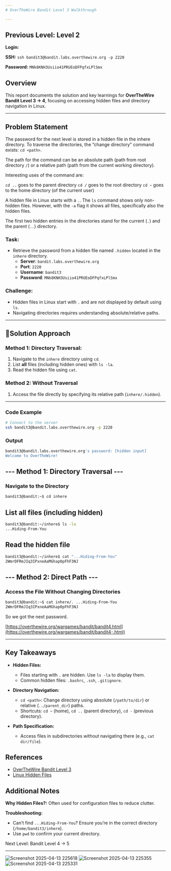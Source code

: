 ```yaml
---
# OverTheWire Bandit Level 3 Walkthrough

---
```

## **Previous Level:** Level 2

**Login:**

**SSH:** `ssh bandit3@bandit.labs.overthewire.org -p 2220`

**Password:** `MNk8KNH3Usiio41PRUEoDFPqfxLPlSmx`


## **Overview**  
This report documents the solution and key learnings for **OverTheWire Bandit Level 3 → 4**, focusing on accessing hidden files and directory navigation in Linux.


---

## **Problem Statement**
The password for the next level is stored in a hidden file in the inhere directory. To traverse the directories, the “change directory” command exists: `cd <path>`.

The path for the command can be an absolute path (path from root directory `/`) or a relative path (path from the current working directory).

Interesting uses of the command are:

`cd ..` goes to the parent directory
`cd /` goes to the root directory
`cd ~` goes to the home directory (of the current user)

A hidden file in Linux starts with a `.`. The `ls` command shows only non-hidden files. However, with the `-a` flag it shows all files, specifically also the hidden files.

The first two hidden entries in the directories stand for the current (`.`) and the parent (`..`) directory.

### **Task**:
- Retrieve the password from a hidden file named `.hidden` located in the `inhere` directory.  
  - **Server**: `bandit.labs.overthewire.org`  
  - **Port**: `2220`  
  - **Username**: `bandit3`  
  - **Password**: `MNk8KNH3Usiio41PRUEoDFPqfxLPlSmx`


### **Challenge**:  
- Hidden files in Linux start with `.` and are not displayed by default using `ls`.  
- Navigating directories requires understanding absolute/relative paths.

---

## 🚀**Solution Approach**

### **Method 1: Directory Traversal**:  
1. Navigate to the `inhere` directory using `cd`.  
2. List **all** files (including hidden ones) with `ls -la`.  
3. Read the hidden file using `cat`.


### **Method 2: Without Traversal**  
1. Access the file directly by specifying its relative path (`inhere/.hidden`).  

---


### **Code Example**  
```bash
# Connect to the server
ssh bandit3@bandit.labs.overthewire.org -p 2220
```

### **Output**
```bash
bandit3@bandit.labs.overthewire.org's password: [hidden input]
Welcome to OverTheWire!
```

## --- Method 1: Directory Traversal ---
### Navigate to the Directory
```bash
bandit3@bandit:~$ cd inhere
```

## List all files (including hidden)
```bash
bandit3@bandit:~/inhere$ ls -la
...Hiding-From-You
```

## Read the hidden file
```bash
bandit3@bandit:~/inhere$ cat "...Hiding-From-You"
2WmrDFRmJIq3IPxneAaMGhap0pFhF3NJ
```

## --- Method 2: Direct Path ---
### Access the File Without Changing Directories

```bash
bandit3@bandit:~$ cat inhere/. ...Hiding-From-You
2WmrDFRmJIq3IPxneAaMGhap0pFhF3NJ
```


So we got the next password.

[https://overthewire.org/wargames/bandit/bandit4.html](https://overthewire.org/wargames/bandit/bandit4-.html)

---

## Key Takeaways

- **Hidden Files:**
  - Files starting with `.` are hidden. Use `ls -la` to display them.
  - Common hidden files: `.bashrc`, `.ssh`, `.gitignore`.

- **Directory Navigation:**
  - `cd <path>`: Change directory using absolute (`/path/to/dir`) or relative (`../parent_dir`) paths.
  - Shortcuts: `cd ~` (home), `cd ..` (parent directory), `cd -` (previous directory).

- **Path Specification:**
  - Access files in subdirectories without navigating there (e.g., `cat dir/file`).



## References
- [OverTheWire Bandit Level 3](https://overthewire.org/wargames/bandit/bandit3.html)
- [Linux Hidden Files](https://linuxize.com/post/how-to-list-show-hidden-files-and-directories-in-linux/)


 ## Additional Notes
 
**Why Hidden Files?:** Often used for configuration files to reduce clutter.

**Troubleshooting:**
- Can’t find `...Hiding-From-You`? Ensure you’re in the correct directory (`/home/bandit3/inhere`).
- Use `pwd` to confirm your current directory.



Next Level: Bandit Level 4 → 5

---

![Screenshot 2025-04-13 225618](https://github.com/user-attachments/assets/3cc8a89b-255b-47a5-9322-874df3bf7e7d)
![Screenshot 2025-04-13 225355](https://github.com/user-attachments/assets/5abd285b-9b3a-4552-b4ec-41b2b9107e67)
![Screenshot 2025-04-13 225331](https://github.com/user-attachments/assets/8a34cc77-09a1-4780-858b-3e1939c8dc9f)


